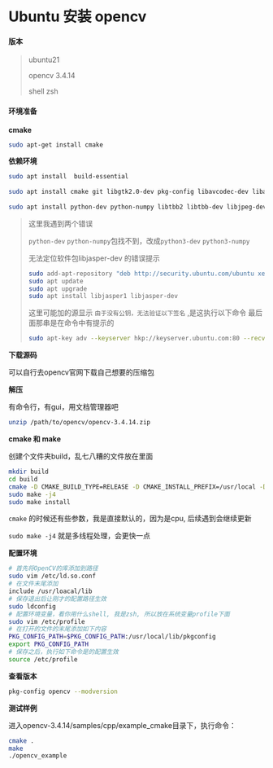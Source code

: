 # Ubuntu 安装 opencv

#### **版本**

> ubuntu21
>
> opencv 3.4.14
>
> shell zsh

#### 环境准备

**cmake**

```bash
sudo apt-get install cmake
```

**依赖环境**

```bash
sudo apt install  build-essential
 
sudo apt install cmake git libgtk2.0-dev pkg-config libavcodec-dev libavformat-dev libswscale-dev  
 
sudo apt install python-dev python-numpy libtbb2 libtbb-dev libjpeg-dev libpng-dev libtiff-dev libjasper-dev libdc1394-22-dev
```

> 这里我遇到两个错误
>
> `python-dev` `python-numpy`包找不到，改成`python3-dev` `python3-numpy`
>
> 
>
> 无法定位软件包libjasper-dev 的错误提示
>
> ```bash
> sudo add-apt-repository "deb http://security.ubuntu.com/ubuntu xenial-security main"
> sudo apt update
> sudo apt upgrade
> sudo apt install libjasper1 libjasper-dev
> ```
>
> 这里可能加的源显示 `由于没有公钥，无法验证以下签名` ,是这执行以下命令 最后面那串是在命令中有提示的
>
> ```bash
> sudo apt-key adv --keyserver hkp://keyserver.ubuntu.com:80 --recv 76F1A20FF987672F
> ```

**下载源码**

可以自行去opencv官网下载自己想要的压缩包

**解压**

有命令行，有gui，用文档管理器吧

```bash
unzip /path/to/opencv/opencv-3.4.14.zip
```

**cmake 和 make**

创建个文件夹build，乱七八糟的文件放在里面

```bash
mkdir build
cd build
cmake -D CMAKE_BUILD_TYPE=RELEASE -D CMAKE_INSTALL_PREFIX=/usr/local -D BUILD_TIFF=ON ..
sudo make -j4
sudo make install
```

`cmake` 的时候还有些参数，我是直接默认的，因为是cpu, 后续遇到会继续更新

`sudo make -j4` 就是多线程处理，会更快一点

**配置环境**

```bash
# 首先将OpenCV的库添加到路径
sudo vim /etc/ld.so.conf
# 在文件末尾添加
include /usr/loacal/lib
# 保存退出后让刚才的配置路径生效
sudo ldconfig
# 配置环境变量，看你用什么shell, 我是zsh, 所以放在系统变量profile下面
sudo vim /etc/profile
# 在打开的文件的末尾添加如下内容
PKG_CONFIG_PATH=$PKG_CONFIG_PATH:/usr/local/lib/pkgconfig
export PKG_CONFIG_PATH
# 保存之后，执行如下命令是的配置生效
source /etc/profile
```

**查看版本**

```bash
pkg-config opencv --modversion
```

**测试样例**

进入opencv-3.4.14/samples/cpp/example_cmake目录下，执行命令：

```bash
cmake .
make
./opencv_example
```

